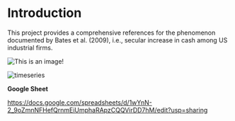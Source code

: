# Introduction
This project provides a comprehensive references for the phenomenon documented by Bates et al. (2009), i.e., secular increase in cash among US industrial firms.

![This is an image!](https://drive.google.com/file/d/1UOfnKuMyUXdemBf549ZaIWJIpd67v54c/view?usp=sharing)

![timeseries](https://user-images.githubusercontent.com/81563436/222896767-605bacb9-0e9f-4a8b-94cd-35e13a71a507.png)


**Google Sheet**

https://docs.google.com/spreadsheets/d/1wYnN-2_9oZmnNFHefQrnmEiUmphaRApzCQQVirDD7hM/edit?usp=sharing 
